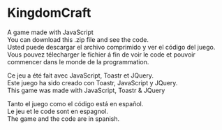 # KingdomCraft
A game made with JavaScript<br>
You can download this .zip file and see the code.<br>
Usted puede descargar el archivo comprimido y ver el código del juego.<br>
Vous pouvez télecharger le fichier á fin de voir le code et pouvoir commencer dans le monde de la programmation.<br>

Ce jeu a été fait avec JavaScript, Toastr et JQuery.<br>
Este juego ha sido creado con Toastr, JavaScript y JQuery.<br>
This game was made with JavaScript, Toastr & JQuery<br>

Tanto el juego como el código está en español.<br>
Le jeu et le code sont en espagnol.<br>
The game and the code are in spanish.<br>
